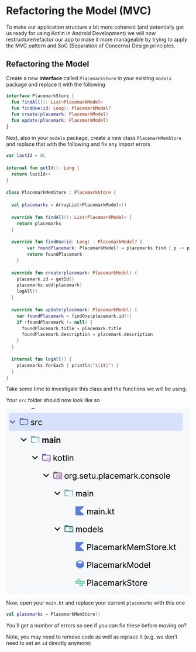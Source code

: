 # Refactoring the Model (MVC)


To make our application structure a bit more coherent (and potentially get us ready for using Kotlin in Android Development) we will now restructure/refactor our app to make it more manageable by trying to apply the MVC pattern and SoC (Separation of Concerns) Design principles.


## Refactoring the Model

Create a new **interface** called `PlacemarkStore` in your existing `models` package and replace it with the following

~~~kotlin
interface PlacemarkStore {
  fun findAll(): List<PlacemarkModel>
  fun findOne(id: Long): PlacemarkModel?
  fun create(placemark: PlacemarkModel)
  fun update(placemark: PlacemarkModel)
}
~~~

Next, also in your `models` package, create a new class `PlacemarkMemStore` and replace that with the following and fix any import errors

~~~kotlin
var lastId = 0L

internal fun getId(): Long {
  return lastId++
}

class PlacemarkMemStore : PlacemarkStore {

  val placemarks = ArrayList<PlacemarkModel>()

  override fun findAll(): List<PlacemarkModel> {
    return placemarks
  }

  override fun findOne(id: Long) : PlacemarkModel? {
        var foundPlacemark: PlacemarkModel? = placemarks.find { p -> p.id == id }
        return foundPlacemark
    }

  override fun create(placemark: PlacemarkModel) {
    placemark.id = getId()
    placemarks.add(placemark)
    logAll()
  }

  override fun update(placemark: PlacemarkModel) {
    var foundPlacemark = findOne(placemark.id!!)
    if (foundPlacemark != null) {
      foundPlacemark.title = placemark.title
      foundPlacemark.description = placemark.description
    }
  }

  internal fun logAll() {
    placemarks.forEach { println("${it}") }
  }
}
~~~

Take some time to investigate this class and the functions we will be using.

Your `src` folder should now look like so

![](img/01.png)

Now, open your `main.kt` and replace your current `placemarks` with this one

~~~kotlin
val placemarks = PlacemarkMemStore()
~~~

You'll get a number of errors so see if you can fix these before moving on?

Note, you may need to remove code as well as replace it (e.g. we don't need to set an `id` directly anymore)
